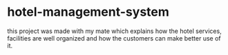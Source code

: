 # hotel-management-system
this project was made with my mate which explains how the hotel services, facilities are well organized and how the customers can make better use of it.
